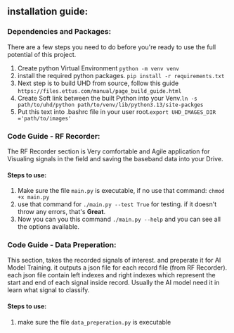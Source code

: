 ## installation guide:
### Dependencies and Packages:
There are a few steps you need to do before you're ready to use the full potential of this project.
1. Create python Virtual Environment `python -m venv venv`
2. install the required python packages. `pip install -r requirements.txt` 
3. Next step is to build UHD from source, follow this guide `https://files.ettus.com/manual/page_build_guide.html`
4. Create Soft link between the built Python into your Venv.`ln -s path/to/uhd/python path/to/venv/lib/python3.13/site-packges`
5. Put this text into .bashrc file in your user root.`export UHD_IMAGES_DIR ='path/to/images'`  
### Code Guide - RF Recorder:
The RF Recorder section is Very comfortable and Agile application for Visualing signals in the field and saving the baseband data into your Drive.
#### Steps to use:
1. Make sure the file `main.py` is executable, if no use that command: `chmod +x main.py`
2. use that command for `./main.py --test True` for testing.
if it doesn't throw any errors, that's **Great**.
3. Now you can you this command `./main.py --help` and you can see all the options available.

### Code Guide - Data Preperation:
This section, takes the recorded signals of interest. and preperate it for AI Model Training. it outputs a json file for each record file (from RF Recorder). each json file contain left indexes and right indexes which represent the start and end of each signal inside record. Usually the AI model need it in learn what signal to classify.
#### Steps to use:
1. make sure the file `data_preperation.py` is executable


